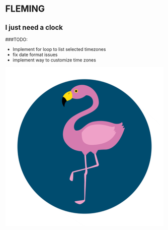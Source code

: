 # FLEMING

## I just need a clock

###TODO:

- Implement for loop to list selected timezones
- fix date format issues
- implement way to customize time zones

![alt text](static/flemingo.png "elFlemingo")
